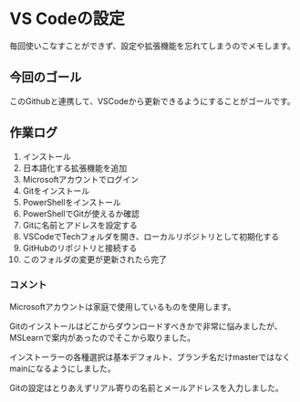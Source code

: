 # VS Codeの設定
毎回使いこなすことができず、設定や拡張機能を忘れてしまうのでメモします。

## 今回のゴール
このGithubと連携して、VSCodeから更新できるようにすることがゴールです。

## 作業ログ

1. インストール
2. 日本語化する拡張機能を追加
3. Microsoftアカウントでログイン
4. Gitをインストール
5. PowerShellをインストール
6. PowerShellでGitが使えるか確認
7. Gitに名前とアドレスを設定する
8. VSCodeでTechフォルダを開き、ローカルリポジトリとして初期化する
9. GitHubのリポジトリと接続する
10. このフォルダの変更が更新されたら完了

### コメント
Microsoftアカウントは家庭で使用しているものを使用します。

Gitのインストールはどこからダウンロードすべきかで非常に悩みましたが、MSLearnで案内があったのでそこから取りました。

インストーラーの各種選択は基本デフォルト、ブランチ名だけmasterではなくmainになるようにしました。

Gitの設定はとりあえずリアル寄りの名前とメールアドレスを入力しました。
